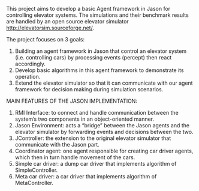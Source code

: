 This project aims to develop a basic Agent framework in Jason for controlling elevator systems. The simulations and their benchmark results are handled by an open source elevator simulator <http://elevatorsim.sourceforge.net/>. 

The project focuses on 3 goals:

1. Building an agent framework in Jason that control an elevator system (i.e. controlling cars) by processing events (percept) then react accordingly.
2. Develop basic algorithms in this agent framework to demonstrate its operation.
3. Extend the elevator simulator so that it can communicate with our agent framework for decision making during simulation scenarios.

MAIN FEATURES OF THE JASON IMPLEMENTATION:

1. RMI Interface: to connect and handle communication between the system’s two components in an object-oriented manner.
2. Jason Environment: acts a “bridge” between the Jason agents and the elevator simulator by forwarding events and decisions between the two.
3. JController: the extension to the original elevator simulator that communicate with the Jason part.
4. Coordinator agent: one agent responsible for creating car driver agents, which then in turn handle movement of the cars.
5. Simple car driver: a dump car driver that implements algorithm of SimpleController.
6. Meta car driver: a car driver that implements algorithm of MetaController.